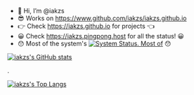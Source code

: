 - 👋 Hi, I’m @iakzs
- 😎 Works on https://www.github.com/iakzs/iakzs.github.io
- 👉 Check https://iakzs.github.io for projects 👈
- 😀 Check https://iakzs.pingpong.host for all the status! 😀
- 😯 Most of the system's [![System Status. Most of](https://img.shields.io/pingpong/status/sp_fa717d88cfa240769d755477634c02f0)](https://iakzs.pingpong.host/) 😯

[![iakzs's GitHub stats](https://github-readme-stats.vercel.app/api?username=iakzs)](https://github.com/anuraghazra/github-readme-stats)

.

[![iakzs's Top Langs](https://github-readme-stats.vercel.app/api/top-langs/?username=iakzs&layout=compact)](https://github.com/anuraghazra/github-readme-stats)
